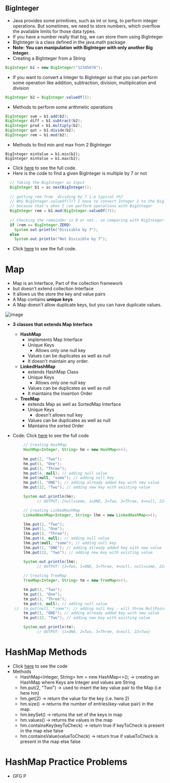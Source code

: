 ## BigInteger

- Java provides some primitives, such as int or long, to perform integer operations. But sometimes, we need to store numbers, which overflow the available limits for those data types. 
- If you have a number really that big, we can store them using BigInteger
- BigInteger is a class defined in the java.math package
- **Note: You can manipulation with BigInteger with only another Big Integer.**
- Creating a BigInteger from a String
```java
BigInteger b1 = new BigInteger("12345678");
```
- If you want to convert a Integer to BigInteger so that you can perform some operation like addition, subtraction, division, multiplication and division
```java
BigInteger b2 = BigInteger.valueOf(5);
```
- Methods to perform some arithmetic operations
```java
BigInteger sum = b1.add(b2);
BigInteger diff = b1.subtract(b2);
BigInteger prod = b1.multiply(b2);
BigInteger qut = b1.divide(b2);
BigInteger rem = b1.mod(b2);
```
- Methods to find min and max from 2 BigInteger
```
BigInteger minValue = b1.min(b2);
BigInteger minValue = b1.max(b2);
```
- Click [here](./BigIntegerDemo.java) to see the full code.
- Here is the code to find a given BigInteger is multiple by 7 or not
```java
  // Taking the BigInteger as Input
  BigInteger b1 = sc.nextBigInteger();
  
  // getting rem from  dividing by 7 i.e typical n%7 
  // Why BigInteger.valueOf(7)? I have to convert Integer 2 to the BigInteger 
  // because that's when I can perform operations with BigInteger
  BigInteger rem = b1.mod(BigInteger.valueOf(7)); 
  
  // Checking the remainder is 0 or not.. so comparing with BigInteger.ZERO
  if (rem == BigInteger.ZERO)
    System.out.println("Divisible by 7");
  else
    System.out.println("Not Divisible by 7");
```    
- Click [here](./BigIntegerDivisibleBy7.java) to see the full code.

# Map

- Map is an Interface, Part of the collection framework
- but doesn't extend collection Interface
- It allows us the store the key and value pairs
- A Map contains **unique keys**
- A Map doesn't allow duplicate keys, but you can have duplicate values.

![image](https://user-images.githubusercontent.com/70228962/171667575-395e7eea-579b-4418-ba12-f489156c1d41.png)

- **3 classes that extends Map Interface**  
  - **HashMap**
    - implements Map Interface
    - Unique Keys 
      - Allows only one null key
    - Values can be duplicates as well as null
    - It doesn't maintain any order. 
  - **LinkedHashMap**
    - extends HashMap Class
    - Unique Keys 
      - Allows only one null key
    - Values can be duplicates as well as null
    - It maintains the Insertion Order
  - **TreeMap** 
    - extends Map as well as SortedMap Interface
    - Unique Keys 
      - doesn't allows null key
    - Values can be duplicates as well as null
    - Maintains the sorted Order

- Code: Click [here](./MapDemo.java) to see the full code
```java
		// Creating HashMap
		HashMap<Integer, String> hm = new HashMap<>();
		
		hm.put(2, "Two");
		hm.put(1, "One");
		hm.put(3, "Three");
		hm.put(4, null); // adding null value
		hm.put(null, "some"); // adding null key
		hm.put(1, "ONE"); // adding already added key with new value
		hm.put(22, "Two"); // adding new key with existing value

		System.out.println(hm);
		      // OUTPUT: {null=some, 1=ONE, 2=Two, 3=Three, 4=null, 22=Two}

		// Creating LinkedHashMap
		LinkedHashMap<Integer, String> lhm = new LinkedHashMap<>();

		lhm.put(2, "Two");
		lhm.put(1, "One");
		lhm.put(3, "Three");
		lhm.put(4, null); // adding null value
		lhm.put(null, "some"); // adding null key
		lhm.put(1, "ONE"); // adding already added key with new value
		lhm.put(22, "Two"); // adding new key with existing value

		System.out.println(lhm);
		      // OUTPUT: {2=Two, 1=ONE, 3=Three, 4=null, null=some, 22=Two}
		
		// Creating TreeMap
		TreeMap<Integer, String> tm = new TreeMap<>();

		tm.put(2, "Two");
		tm.put(1, "One");
		tm.put(3, "Three");
		tm.put(4, null); // adding null value
	//	tm.put(null, "some"); // adding null key - will throw NullPointerException
		tm.put(1, "ONE"); // adding already added key with new value
		tm.put(22, "Two"); // adding new key with existing value

		System.out.println(tm);
		      // OUTPUT: {1=ONE, 2=Two, 3=Three, 4=null, 22=Two}
```

# HashMap Methods

- Click [here](./HashMapDemo.java) to see the code
- Methods
	- HashMap<Integer, String> hm = new HashMap<>(); -> creating an HashMap where Keys are Integer and  values are String 
	- hm.put(2, "Two") -> used to insert the key value pair to the Map (i.e here hm)
	- hm.get(2) -> return the value for the key (i.e. here 2)
	- hm.size() -> returns the number of entries(key-value pair) in the map.
	- hm.keySet() -> returns the set of the keys in map
	- hm.values() -> returns the values in the map
	- hm.containsKey(keyToCheck) -> return true if keyToCheck is present in the map else false
	- hm.containsValue(valueToCheck) -> return true if valueToCheck is present in the map else false

# HashMap Practice Problems

- GFG P
